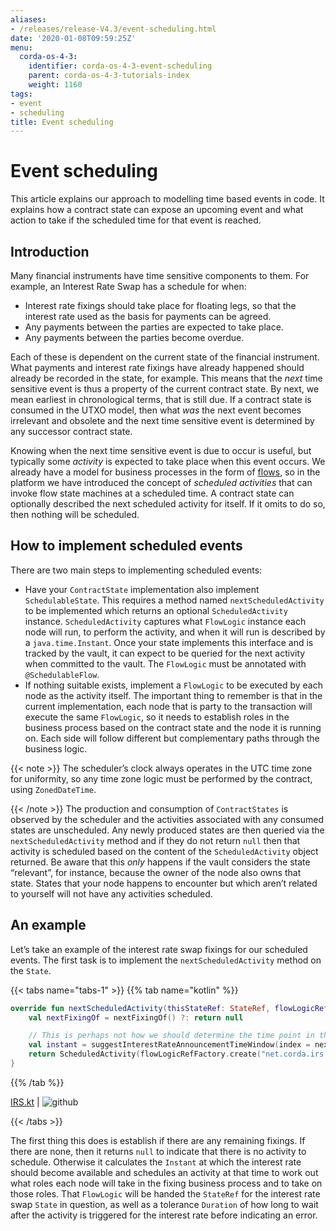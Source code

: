 ```yaml
---
aliases:
- /releases/release-V4.3/event-scheduling.html
date: '2020-01-08T09:59:25Z'
menu:
  corda-os-4-3:
    identifier: corda-os-4-3-event-scheduling
    parent: corda-os-4-3-tutorials-index
    weight: 1160
tags:
- event
- scheduling
title: Event scheduling
---
```





# Event scheduling

This article explains our approach to modelling time based events in code. It explains how a contract
state can expose an upcoming event and what action to take if the scheduled time for that event is reached.


## Introduction

Many financial instruments have time sensitive components to them.  For example, an Interest Rate Swap has a schedule
for when:


* Interest rate fixings should take place for floating legs, so that the interest rate used as the basis for payments
can be agreed.
* Any payments between the parties are expected to take place.
* Any payments between the parties become overdue.

Each of these is dependent on the current state of the financial instrument.  What payments and interest rate fixings
have already happened should already be recorded in the state, for example.  This means that the *next* time sensitive
event is thus a property of the current contract state.  By next, we mean earliest in chronological terms, that is still
due.  If a contract state is consumed in the UTXO model, then what *was* the next event becomes irrelevant and obsolete
and the next time sensitive event is determined by any successor contract state.

Knowing when the next time sensitive event is due to occur is useful, but typically some *activity* is expected to take
place when this event occurs.  We already have a model for business processes in the form of [flows](flow-state-machines.md),
so in the platform we have introduced the concept of *scheduled activities* that can invoke flow state machines
at a scheduled time.  A contract state can optionally described the next scheduled activity for itself.  If it omits
to do so, then nothing will be scheduled.


## How to implement scheduled events

There are two main steps to implementing scheduled events:


* Have your `ContractState` implementation also implement `SchedulableState`.  This requires a method named
`nextScheduledActivity` to be implemented which returns an optional `ScheduledActivity` instance.
`ScheduledActivity` captures what `FlowLogic` instance each node will run, to perform the activity, and when it
will run is described by a `java.time.Instant`.  Once your state implements this interface and is tracked by the
vault, it can expect to be queried for the next activity when committed to the vault. The `FlowLogic` must be
annotated with `@SchedulableFlow`.
* If nothing suitable exists, implement a `FlowLogic` to be executed by each node as the activity itself.
The important thing to remember is that in the current implementation, each node that is party to the transaction
will execute the same `FlowLogic`, so it needs to establish roles in the business process based on the contract
state and the node it is running on. Each side will follow different but complementary paths through the business logic.

{{< note >}}
The scheduler’s clock always operates in the UTC time zone for uniformity, so any time zone logic must be
performed by the contract, using `ZonedDateTime`.

{{< /note >}}
The production and consumption of `ContractStates` is observed by the scheduler and the activities associated with
any consumed states are unscheduled.  Any newly produced states are then queried via the `nextScheduledActivity`
method and if they do not return `null` then that activity is scheduled based on the content of the
`ScheduledActivity` object returned. Be aware that this *only* happens if the vault considers the state
“relevant”, for instance, because the owner of the node also owns that state. States that your node happens to
encounter but which aren’t related to yourself will not have any activities scheduled.


## An example

Let’s take an example of the interest rate swap fixings for our scheduled events.  The first task is to implement the
`nextScheduledActivity` method on the `State`.

{{< tabs name="tabs-1" >}}
{{% tab name="kotlin" %}}
```kotlin
override fun nextScheduledActivity(thisStateRef: StateRef, flowLogicRefFactory: FlowLogicRefFactory): ScheduledActivity? {
    val nextFixingOf = nextFixingOf() ?: return null

    // This is perhaps not how we should determine the time point in the business day, but instead expect the schedule to detail some of these aspects
    val instant = suggestInterestRateAnnouncementTimeWindow(index = nextFixingOf.name, source = floatingLeg.indexSource, date = nextFixingOf.forDay).fromTime!!
    return ScheduledActivity(flowLogicRefFactory.create("net.corda.irs.flows.FixingFlow\$FixingRoleDecider", thisStateRef), instant)
}

```
{{% /tab %}}




[IRS.kt](https://github.com/corda/corda/blob/release/os/4.3/samples/irs-demo/cordapp/contracts-irs/src/main/kotlin/net/corda/irs/contract/IRS.kt) | ![github](/images/svg/github.svg "github")

{{< /tabs >}}

The first thing this does is establish if there are any remaining fixings.  If there are none, then it returns `null`
to indicate that there is no activity to schedule.  Otherwise it calculates the `Instant` at which the interest rate
should become available and schedules an activity at that time to work out what roles each node will take in the fixing
business process and to take on those roles.  That `FlowLogic` will be handed the `StateRef` for the interest
rate swap `State` in question, as well as a tolerance `Duration` of how long to wait after the activity is triggered
for the interest rate before indicating an error.

